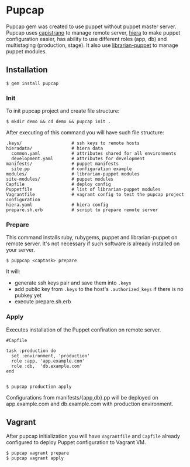 # Pupcap


Pupcap gem was created to use puppet without puppet master server. Pupcap uses [capistrano](https://github.com/capistrano/capistrano) to manage remote server, [hiera](http://projects.puppetlabs.com/projects/hiera) to make puppet configuration easier, has ability to use different roles (app, db) and multistaging (production, stage). It also use [librarian-puppet](https://github.com/rodjek/librarian-puppet) to manage puppet modules.

## Installation

    $ gem install pupcap

### Init

To init pupcap project and create file structure:

    $ mkdir demo && cd demo && pupcap init .

After executing of this command you will have such file structure:

    .keys/                   # ssh keys to remote hosts
    hieradata/               # hiera data
      common.yaml            # attributes shared for all environments
      development.yaml       # attributes for development
    manifests/               # puppet manifests
      site.pp                # configuration example
    modules/                 # librarian-puppet modules
    site-modules/            # puppet modules
    Capfile                  # deploy config
    Puppetfile               # list of librarian-puppet modules
    Vagrantfile              # vagrant config to test the pupcap project configuration
    hiera.yaml               # hiera config
    prepare.sh.erb           # script to prepare remote server




### Prepare

This command installs ruby, rubygems, puppet and librarian-puppet on remote server. It's not necessary if such software is already installed on your server.

    $ puppcap <captask> prepare

It will:

* generate ssh keys pair and save them into `.keys`
* add public key from `.keys` to the host's `.authorized_keys` if there is no pubkey yet
* execute prepare.sh.erb



### Apply

Executes installation of the Puppet confiration on remote server.

    #Capfile

    task :production do
      set :environment, 'production'
      role :app, 'app.example.com'
      role :db,  'db.example.com'
    end


    $ pupcap production apply

Configurations from manifests/{app,db}.pp will be deployed on app.example.com and db.example.com with production environment.



## Vagrant

After pupcap initialization you will have `Vagrantfile` and `Capfile` already configured to deploy Puppet configuration to Vagrant VM.

    $ pupcap vagrant prepare
    $ pupcap vagrant apply

